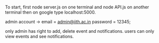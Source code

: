 To start, first node server.js on one terminal and node API.js on another terminal then on google type localhost:5000.

admin account -> email = admin@iith.ac.in password = 12345;

only admin has right to add, delete event and notifications. users can only view events and see notifications.
